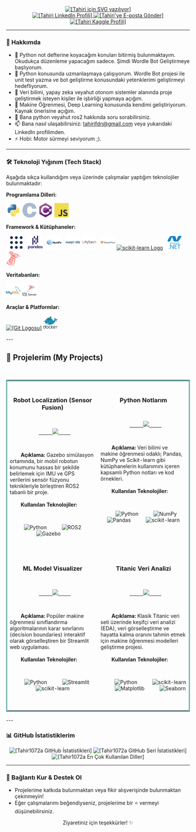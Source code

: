 <div align="center">
  <a href="https://git.io/typing-svg">
    <img src="https://readme-typing-svg.herokuapp.com?font=Fira+Code&pause=1000&color=36BCF7&center=true&vCenter=true&width=435&lines=Merhaba,+Ben+Tahiri;Ros+Developer;Python+Developer;Sürekli+Öğreniyorum;Projelerimi+Keşfedin!" alt="[Tahiri için SVG yazılıyor]" />
  </a>
</div>

<div align="center">
  <a href="https://www.linkedin.com/in/thr-fdn-4a88a620a/" target="_blank">
    <img src="https://img.shields.io/badge/LinkedIn-0077B5?style=for-the-badge&logo=linkedin&logoColor=white" alt="[Tahiri LinkedIn Profili]"/>
  </a>
  <a href="mailto:tahirifdn@gmail.com">
    <img src="https://img.shields.io/badge/Gmail-D14836?style=for-the-badge&logo=gmail&logoColor=white" alt="[Tahiri'ye E-posta Gönder]"/>
  </a>
  <a href="https://www.kaggle.com/tahir1071a" target="_blank">
    <img src="https://img.shields.io/badge/Kaggle-2496ED?style=for-the-badge&logo=kaggle&logoColor=white" alt="[Tahiri Kaggle Profili]"/>
  </a>
  </div>

---

### 👋 Hakkımda

- 🔭 Python not defterine koyacağım konuları bitirmiş bulunmaktayım. Okudukça düzenleme yapacağım sadece. Şimdi Wordle Bot Geliştirmeye başlıyorum.
- 🌱 Python konusunda uzmanlaşmaya çalışıyorum. Wordle Bot projesi ile unit test yazma ve bot geliştirme konusundaki yetenklerimi geliştirmeyi hedefliyorum.
- 👯 Veri bilimi, yapay zeka veyahut otonom sistemler alanında proje geliştirmek isteyen kişiler ile işbirliği yapmaya açığım.
- 🤔 Makine Öğrenmesi, Deep Learning konusunda kendimi geliştiriyorum. Kaynak önerisine açığım.
- 💬 Bana python veyahut ros2 hakkında soru sorabilirsiniz.
- 📫 Bana nasıl ulaşabilirsiniz: tahirifdn@gmail.com veya yukarıdaki LinkedIn profilimden.
- ⚡ Hobi: Motor sürmeyi seviyorum ;).

---

### 🛠️ Teknoloji Yığınım (Tech Stack)

Aşağıda sıkça kullandığım veya üzerinde çalışmalar yaptığım teknolojiler bulunmaktadır:

**Programlama Dilleri:**
<p align="left">
  <a href="https://www.python.org" target="_blank" rel="noreferrer"><img src="https://raw.githubusercontent.com/devicons/devicon/master/icons/python/python-original.svg" alt="[Python Logosu]" width="40" height="40"/></a>
  <a href="https://www.cprogramming.com/" target="_blank" rel="noreferrer"><img src="https://raw.githubusercontent.com/devicons/devicon/master/icons/c/c-original.svg" alt="[C Logosu]" width="40" height="40"/></a>
  <a href="https://dotnet.microsoft.com/" target="_blank" rel="noreferrer"><img src="https://raw.githubusercontent.com/devicons/devicon/master/icons/csharp/csharp-original.svg" alt="[C# Logosu]" width="40" height="40"/></a>
  <a href="https://developer.mozilla.org/en-US/docs/Web/JavaScript" target="_blank" rel="noreferrer"><img src="https://raw.githubusercontent.com/devicons/devicon/master/icons/javascript/javascript-original.svg" alt="[JavaScript Logosu]" width="40" height="40"/></a>
  </p>

**Framework & Kütüphaneler:**
<p align="left">
  <a href="https://docs.ros.org/en/foxy/index.html" target="_blank" rel="noreferrer"><img src="https://raw.githubusercontent.com/devicons/devicon/develop/icons/ros/ros-original.svg" alt="ROS Logo" width="40" height="40"/></a>
  <a href="https://pandas.pydata.org/" target="_blank" rel="noreferrer"><img src="https://raw.githubusercontent.com/devicons/devicon/master/icons/pandas/pandas-original-wordmark.svg" alt="Pandas Logo" width="40" height="40"/></a>
  <a href="https://numpy.org/" target="_blank" rel="noreferrer"><img src="https://raw.githubusercontent.com/devicons/devicon/master/icons/numpy/numpy-original-wordmark.svg" alt="NumPy Logo" width="40" height="40"/></a>
  <a href="https://matplotlib.org/" target="_blank" rel="noreferrer"><img src="https://raw.githubusercontent.com/devicons/devicon/master/icons/matplotlib/matplotlib-original-wordmark.svg" alt="Matplotlib Logo" width="40" height="40"/></a>
  <a href="https://pytorch.org/" target="_blank" rel="noreferrer"><img src="https://raw.githubusercontent.com/devicons/devicon/master/icons/pytorch/pytorch-original-wordmark.svg" alt="PyTorch Logo" width="40" height="40"/></a>
  <a href="https://www.tensorflow.org" target="_blank" rel="noreferrer"><img src="https://raw.githubusercontent.com/devicons/devicon/master/icons/tensorflow/tensorflow-original-wordmark.svg" alt="TensorFlow Logo" width="40" height="40"/></a>
  <a href="https://scikit-learn.org/" target="_blank" rel="noreferrer"><img src="https://github.com/scikit-learn/scikit-learn/blob/main/doc/logos/scikit-learn-logo.png" alt="scikit-learn Logo" width="40" height="40"/></a>
  <a href="https://dotnet.microsoft.com/" target="_blank" rel="noreferrer"><img src="https://raw.githubusercontent.com/devicons/devicon/master/icons/dot-net/dot-net-plain-wordmark.svg" alt=".NET Logo" width="40" height="40"/></a>
  <a href="https://docs.microsoft.com/en-us/ef/" target="_blank" rel="noreferrer"><img src="https://raw.githubusercontent.com/devicons/devicon/master/icons/microsoftsqlserver/microsoftsqlserver-plain.svg" alt="Entity Framework / SQL Server Logo" width="40" height="40"/></a>   
</p>

**Veritabanları:**
<p align="left">
  <a href="https://www.mysql.com/" target="_blank" rel="noreferrer"><img src="https://raw.githubusercontent.com/devicons/devicon/master/icons/mysql/mysql-original-wordmark.svg" alt="[MySQL Logosu]" width="40" height="40"/></a>
  <a href="https://www.microsoft.com/en-us/sql-server/" target="_blank" rel="noreferrer"><img src="https://raw.githubusercontent.com/devicons/devicon/master/icons/microsoftsqlserver/microsoftsqlserver-original-wordmark.svg" alt="[Microsoft SQL Server Logosu]" width="40" height="40"/></a>
</p>

**Araçlar & Platformlar:**
<p align="left">
  <a href="https://git-scm.com/" target="_blank" rel="noreferrer"><img src="https://www.vectorlogo.zone/logos/git-scm/git-scm-icon.svg" alt="[Git Logosu]" width="40" height="40"/></a>
  <a href="https://docker.com/" target="_blank" rel="noreferrer"><img src="https://raw.githubusercontent.com/devicons/devicon/master/icons/docker/docker-original-wordmark.svg" alt="[Docker Logosu]" width="40" height="40"/></a>
  </p>
---

## 🚀 Projelerim (My Projects)

<table width="100%" bordercolor="#66b2b2">
<tr>
    <td width="50%" valign="top">
      <h3 align="center">Robot Localization (Sensor Fusion)</h3>
      <p align="center">
        <a href="https://github.com/Tahir1072a/RobotLocalization_SensorFusion" target="_blank">
          <img src="https://img.shields.io/badge/Repo-181717?style=for-the-badge&logo=github&logoColor=white" />
        </a>
      </p>
      <p>
        <strong>Açıklama:</strong> Gazebo simülasyon ortamında, bir mobil robotun konumunu hassas bir şekilde belirlemek için IMU ve GPS verilerini sensör füzyonu teknikleriyle birleştiren ROS2 tabanlı bir proje.
        <br/><br/>
        <strong>Kullanılan Teknolojiler:</strong>
      </p>
      <p align="center">
          <img src="https://img.shields.io/badge/Python-3776AB?style=for-the-badge&logo=python&logoColor=white" alt="Python"/>
          <img src="https://img.shields.io/badge/ROS-22314E?style=for-the-badge&logo=ros&logoColor=white" alt="ROS2"/>
          <img src="https://img.shields.io/badge/Gazebo-1E7497?style=for-the-badge&logo=gazebo&logoColor=white" alt="Gazebo"/>
      </p>
    </td>
    <td width="50%" valign="top">
      <h3 align="center">Python Notlarım</h3>
      <p align="center">
        <a href="https://github.com/Tahir1072a/Python_Notes" target="_blank">
          <img src="https://img.shields.io/badge/Repo-181717?style=for-the-badge&logo=github&logoColor=white" />
        </a>
      </p>
      <p>
        <strong>Açıklama:</strong> Veri bilimi ve makine öğrenmesi odaklı; Pandas, NumPy ve Scikit-learn gibi kütüphanelerin kullanımını içeren kapsamlı Python notları ve kod örnekleri.
        <br/><br/>
        <strong>Kullanılan Teknolojiler:</strong>
      </p>
      <p align="center">
          <img src="https://img.shields.io/badge/Python-3776AB?style=for-the-badge&logo=python&logoColor=white" alt="Python"/>
          <img src="https://img.shields.io/badge/Numpy-777BB4?style=for-the-badge&logo=numpy&logoColor=white" alt="NumPy"/>
          <img src="https://img.shields.io/badge/Pandas-2C2D72?style=for-the-badge&logo=pandas&logoColor=white" alt="Pandas"/>
          <img src="https://img.shields.io/badge/scikit_learn-F7931E?style=for-the-badge&logo=scikit-learn&logoColor=white" alt="scikit-learn"/>
      </p>
    </td>
  </tr>
<tr>
    <td width="50%" valign="top">
      <h3 align="center">ML Model Visualizer</h3>
      <p align="center">
        <a href="https://github.com/Tahir1072a/ML_Model_Visualizer" target="_blank">
          <img src="https://img.shields.io/badge/Repo-181717?style=for-the-badge&logo=github&logoColor=white" />
        </a>
      </p>
      <p>
        <strong>Açıklama:</strong> Popüler makine öğrenmesi sınıflandırma algoritmalarının karar sınırlarını (decision boundaries) interaktif olarak görselleştiren bir Streamlit web uygulaması.
        <br/><br/>
        <strong>Kullanılan Teknolojiler:</strong>
      </p>
      <p align="center">
          <img src="https://img.shields.io/badge/Python-3776AB?style=for-the-badge&logo=python&logoColor=white" alt="Python"/>
          <img src="https://img.shields.io/badge/Streamlit-FF4B4B?style=for-the-badge&logo=streamlit&logoColor=white" alt="Streamlit"/>
          <img src="https://img.shields.io/badge/scikit_learn-F7931E?style=for-the-badge&logo=scikit-learn&logoColor=white" alt="scikit-learn"/>
      </p>
    </td>
    <td width="50%" valign="top">
      <h3 align="center">Titanic Veri Analizi</h3>
      <p align="center">
        <a href="https://github.com/Tahir1072a/Titanic-Veri-Analizi" target="_blank">
          <img src="https://img.shields.io/badge/Repo-181717?style=for-the-badge&logo=github&logoColor=white" />
        </a>
      </p>
      <p>
        <strong>Açıklama:</strong> Klasik Titanic veri seti üzerinde keşifçi veri analizi (EDA), veri görselleştirme ve hayatta kalma oranını tahmin etmek için makine öğrenmesi modelleri geliştirme projesi.
        <br/><br/>
        <strong>Kullanılan Teknolojiler:</strong>
      </p>
      <p align="center">
          <img src="https://img.shields.io/badge/Python-3776AB?style=for-the-badge&logo=python&logoColor=white" alt="Python"/>
          <img src="https://img.shields.io/badge/scikit_learn-F7931E?style=for-the-badge&logo=scikit-learn&logoColor=white" alt="scikit-learn"/>
          <img src="https://img.shields.io/badge/Matplotlib-3776AB?style=for-the-badge&logo=matplotlib&logoColor=white" alt="Matplotlib"/>
          <img src="https://img.shields.io/badge/Seaborn-3776AB?style=for-the-badge&logo=seaborn&logoColor=white" alt="Seaborn"/>
      </p>
    </td>
  </tr>
</table>
---

### 📊 GitHub İstatistiklerim

<p align="center">
  <img width="48%" src="https://github-readme-stats.vercel.app/api?username=Tahir1072a&show_icons=true&theme=radical&hide_border=true&include_all_commits=true&count_private=true" alt="[Tahir1072a GitHub İstatistikleri]"/>
  <img width="48%" src="https://github-readme-streak-stats.herokuapp.com/?user=Tahir1072a&theme=radical&hide_border=true" alt="[Tahir1072a GitHub Seri İstatistikleri]"/>
  <br/>
  <img width="48%" src="https://github-readme-stats.vercel.app/api/top-langs/?username=Tahir1072a&layout=compact&theme=radical&hide_border=true" alt="[Tahir1072a En Çok Kullanılan Diller]"/>
</p>

---

### 🤝 Bağlantı Kur & Destek Ol

-   Projelerime katkıda bulunmaktan veya fikir alışverişinde bulunmaktan çekinmeyin!
-   Eğer çalışmalarımı beğendiyseniz, projelerime bir ⭐ vermeyi düşünebilirsiniz.

<div align="center">
  <p>Ziyaretiniz için teşekkürler! ✨</p>
</div>

